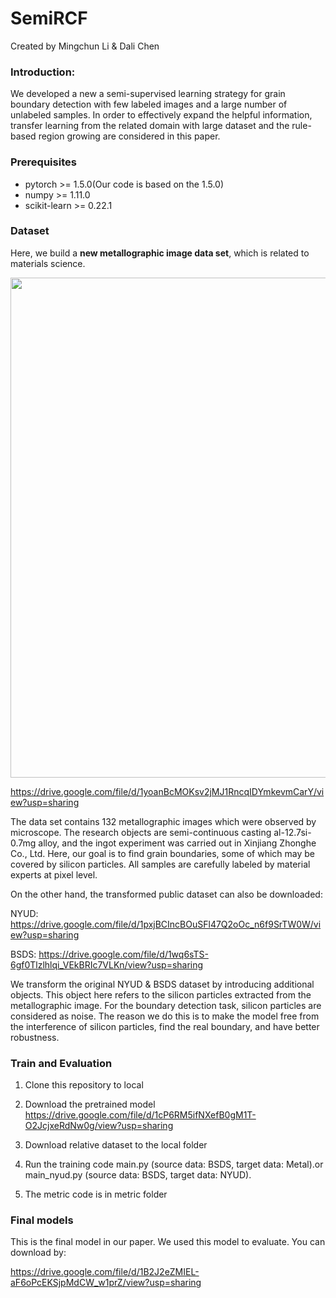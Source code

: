 # SemiRCF
Created by Mingchun Li & Dali Chen

### Introduction:

We developed a new a semi-supervised learning strategy for grain boundary detection with few labeled images and a large number of unlabeled samples. 
In order to effectively expand the helpful information, transfer learning from the related domain with large dataset and the rule-based region growing are considered in this paper.

### Prerequisites

- pytorch >= 1.5.0(Our code is based on the 1.5.0)
- numpy >= 1.11.0
- scikit-learn >= 0.22.1

### Dataset
Here, we build a **new metallographic image data set**, which is related to materials science.

<img src="https://thumbnail0.baidupcs.com/thumbnail/198e12836r25baf91e2f71fe0308208d?fid=711164114-250528-69620234354762&rt=pr&sign=FDTAER-DCb740ccc5511e5e8fedcff06b081203-qnYCSuuE0qEF0dqapD6JDH5Kk5U%3d&expires=8h&chkbd=0&chkv=0&dp-logid=1463011292895666236&dp-callid=0&time=1614877200&size=c10000_u10000&quality=90&vuk=711164114&ft=image" width="800">

https://drive.google.com/file/d/1yoanBcMOKsv2jMJ1RncqIDYmkevmCarY/view?usp=sharing

The data set contains 132 metallographic images which were observed by microscope. 
The research objects are semi-continuous casting al-12.7si-0.7mg alloy, 
and the ingot experiment was carried out in Xinjiang Zhonghe Co., Ltd. 
Here, our goal is to find grain boundaries, some of which may be covered by silicon particles.
All samples are carefully labeled by material experts at pixel level. 


On the other hand, the transformed public dataset can also be downloaded:

NYUD: https://drive.google.com/file/d/1pxjBCIncBOuSFl47Q2oOc_n6f9SrTW0W/view?usp=sharing

BSDS: https://drive.google.com/file/d/1wq6sTS-6gf0Tlzlhlqi_VEkBRIc7VLKn/view?usp=sharing

We transform the original NYUD & BSDS dataset by introducing additional objects. 
This object here refers to the silicon particles extracted from the metallographic image. 
For the boundary detection task, silicon particles are considered as noise. 
The reason we do this is to make the model free from the interference of silicon particles, find the real boundary, and have better robustness.

### Train and Evaluation
1. Clone this repository to local

2. Download the pretrained model https://drive.google.com/file/d/1cP6RM5ifNXefB0gM1T-O2JcjxeRdNw0g/view?usp=sharing

3. Download relative dataset to the local folder

4. Run the training code main.py (source data: BSDS, target data: Metal).or main_nyud.py (source data: BSDS, target data: NYUD).

5. The metric code is in metric folder  

### Final models
This is the final model in our paper. We used this model to evaluate. You can download by: 

https://drive.google.com/file/d/1B2J2eZMIEL-aF6oPcEKSjpMdCW_w1prZ/view?usp=sharing
